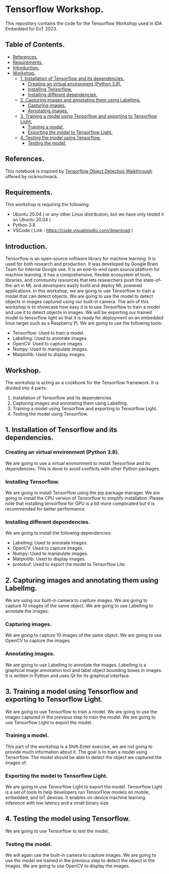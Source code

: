 # Tensorflow Workshop.
This repository contains the code for the Tensorflow Workshop used in IDA Embedded for EoT 2023.

## Table of Contents.
- [References.](#references)
- [Requirements.](#requirements)
- [Introduction.](#introduction)
- [Workshop.](#workshop)
  - [1. Installation of Tensorflow and its dependencies.](#1-installation-of-tensorflow-and-its-dependencies)
    - [Creating an virtual environment (Python 3.8).](#creating-an-virtual-environment-python-38)
    - [Installing Tensorflow.](#installing-tensorflow)
    - [Installing different dependencies.](#installing-different-dependencies)
  - [2. Capturing images and annotating them using LabelImg.](#2-capturing-images-and-annotating-them-using-labelimg)
    - [Capturing images.](#capturing-images)
    - [Annotating images.](#annotating-images)
  - [3. Training a model using Tensorflow and exporting to Tensorflow Light.](#3-training-a-model-using-tensorflow-and-exporting-to-tensorflow-light)
    - [Training a model.](#training-a-model)
    - [Exporting the model to Tensorflow Light.](#exporting-the-model-to-tensorflow-light)
  - [4. Testing the model using Tensorflow.](#4-testing-the-model-using-tensorflow)
    - [Testing the model.](#testing-the-model)


## References.
This notebook is inspired by [Tensorflow Object Detection Walkthrough](https://github.com/nicknochnack/TFODCourse) offered by nicknochnack.

## Requirements.
This workshop is requiring the following:
- Ubuntu 20.04 ( or any other Linux distribution, but we have only tested it on Ubuntu 20.04 )
- Python 3.8
- VSCode ( Link : https://code.visualstudio.com/download )


## Introduction.
Tensorflow is an open-source software library for machine learning. It is used for both research and production. It was developed by Google Brain Team for internal Google use. It is an end-to-end open source platform for machine learning. It has a comprehensive, flexible ecosystem of tools, libraries, and community resources that lets researchers push the state-of-the-art in ML and developers easily build and deploy ML powered applications. In this workshop, we are going to use Tensorflow to train a model that can detect objects. We are going to use the model to detect objects in images captured using our built-in camera. The aim of this workshop is to showcase how easy it is to use Tensorflow to train a model and use it to detect objects in images. We will be exporting our trained model to tensorflow light so that it is ready for deployment on an embedded linux target such as a Raspberry Pi. We are going to use the following tools:
- Tensorflow: Used to train a model.
- LabelImg: Used to annotate images.
- OpenCV: Used to capture images.
- Numpy: Used to manipulate images.
- Matplotlib: Used to display images.


## Workshop.
The workshop is acting as a cookbook for the Tensorflow framework. It is divided into 4 parts:
1. Installation of Tensorflow and its dependencies.
2. Capturing images and annotating them using LabelImg.
3. Training a model using Tensorflow and exporting to Tensorflow Light.
4. Testing the model using Tensorflow.
## 1. Installation of Tensorflow and its dependencies.
### Creating an virtual environment (Python 3.8).
We are going to use a virtual environment to install Tensorflow and its dependencies. This is done to avoid conflicts with other Python packages.
### Installing Tensorflow.
We are going to install Tensorflow using the pip package manager. We are going to install the CPU version of Tensorflow to simplify installation.
Please note that installing tensorflow for GPU is a bit more complicated but it is recommended for better performance.
### Installing different dependencies.
We are going to install the following dependencies:
- LabelImg: Used to annotate images.
- OpenCV: Used to capture images.
- Numpy: Used to manipulate images.
- Matplotlib: Used to display images.
- protobuf: Used to export the model to Tensorflow Lite.
## 2. Capturing images and annotating them using LabelImg.
We are using our built-in camera to capture images. We are going to capture 10 images of the same object. We are going to use LabelImg to annotate the images.
### Capturing images.
We are going to capture 10 images of the same object. We are going to use OpenCV to capture the images.
### Annotating images.
We are going to use LabelImg to annotate the images. LabelImg is a graphical image annotation tool and label object bounding boxes in images. It is written in Python and uses Qt for its graphical interface.
## 3. Training a model using Tensorflow and exporting to Tensorflow Light.
We are going to use Tensorflow to train a model. We are going to use the images captured in the previous step to train the model. We are going to use Tensorflow Light to export the model.
### Training a model.
This part of the workshop is a Shift-Enter exercise, we are not going to provide much information about it. The goal is to train a model using Tensorflow. The model should be able to detect the object we captured the images of.
### Exporting the model to Tensorflow Light.
We are going to use Tensorflow Light to export the model. Tensorflow Light is a set of tools to help developers run TensorFlow models on mobile, embedded, and IoT devices. It enables on-device machine learning inference with low latency and a small binary size.
## 4. Testing the model using Tensorflow.
We are going to use Tensorflow to test the model. 
### Testing the model.
We will again use the built-in camera to capture images. We are going to use the model we trained in the previous step to detect the object in the images. We are going to use OpenCV to display the images.